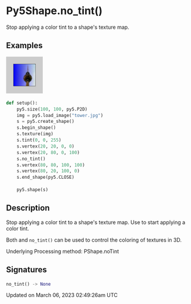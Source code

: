 # Py5Shape.no_tint()

Stop applying a color tint to a shape's texture map.

## Examples

<div class="example-table">

<div class="example-row"><div class="example-cell-image">

![example picture for no_tint()](/images/reference/Py5Shape_no_tint_0.png)

</div><div class="example-cell-code">

```python
def setup():
    py5.size(100, 100, py5.P2D)
    img = py5.load_image("tower.jpg")
    s = py5.create_shape()
    s.begin_shape()
    s.texture(img)
    s.tint(0, 0, 255)
    s.vertex(20, 20, 0, 0)
    s.vertex(20, 80, 0, 100)
    s.no_tint()
    s.vertex(80, 80, 100, 100)
    s.vertex(80, 20, 100, 0)
    s.end_shape(py5.CLOSE)

    py5.shape(s)
```

</div></div>

</div>

## Description

Stop applying a color tint to a shape's texture map. Use [](py5shape_tint) to start applying a color tint.

Both [](py5shape_tint) and `no_tint()` can be used to control the coloring of textures in 3D.

Underlying Processing method: PShape.noTint

## Signatures

```python
no_tint() -> None
```

Updated on March 06, 2023 02:49:26am UTC
